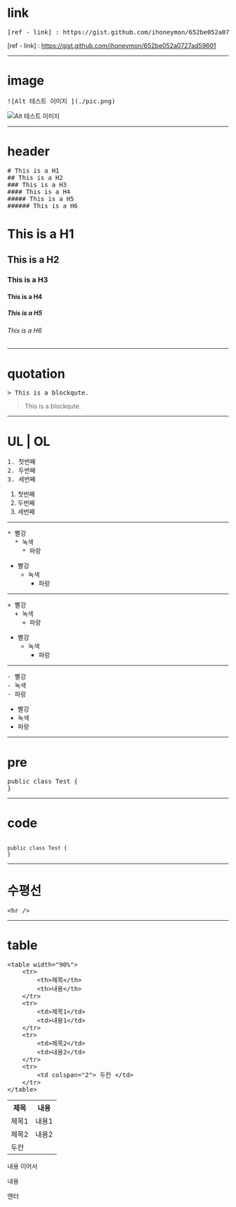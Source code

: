 # link
<pre>
[ref - link] : https://gist.github.com/ihoneymon/652be052a0727ad59601
</pre>
[ref - link] : https://gist.github.com/ihoneymon/652be052a0727ad59601

<hr />

# image
<pre>
![Alt 테스트 이미지 ](./pic.png)
</pre>
![Alt 테스트 이미지 ](./pic.png)

<hr />

# header
<pre>
# This is a H1
## This is a H2
### This is a H3
#### This is a H4
##### This is a H5
###### This is a H6
</pre>
# This is a H1
## This is a H2
### This is a H3
#### This is a H4
##### This is a H5
###### This is a H6

<hr />

# quotation
<pre>
> This is a blockqute.
</pre>
> This is a blockqute.

<hr />


# UL | OL
<pre>
1. 첫번째
2. 두번째
3. 세번째
</pre>
1. 첫번째
2. 두번째
3. 세번째

----------------------------------------------------------

<pre>
* 빨강
  * 녹색
    * 파랑
</pre>

* 빨강
  * 녹색
    * 파랑

	
----------------------------------------------------------
<pre>
+ 빨강
  + 녹색
    + 파랑	
</pre>

+ 빨강
  + 녹색
    + 파랑

----------------------------------------------------------

<pre>
- 빨강
- 녹색
- 파랑
</pre>
- 빨강
- 녹색
- 파랑
	
<hr />

# pre
<pre>
public class Test {
}
</pre>
<hr />

# code
<code>
public class Test {
}
</code>

<hr />

# 수평선
<pre>
&lt;hr /&gt;
</pre>
<hr />

# table
<pre>
&lt;table width=&quot;90%&quot;&gt;
	&lt;tr&gt;
		&lt;th&gt;제목&lt;/th&gt;
		&lt;th&gt;내용&lt;/th&gt;		
	&lt;/tr&gt;
	&lt;tr&gt;
		&lt;td&gt;제목1&lt;/td&gt;
		&lt;td&gt;내용1&lt;/td&gt;
	&lt;/tr&gt;
	&lt;tr&gt;
		&lt;td&gt;제목2&lt;/td&gt;
		&lt;td&gt;내용2&lt;/td&gt;
	&lt;/tr&gt;
	&lt;tr&gt;
		&lt;td colspan=&quot;2&quot;&gt; 두칸 &lt;/td&gt;	
	&lt;/tr&gt;	
&lt;/table&gt;
</pre>
<table width="90%">
	<tr>
		<th>제목</th>
		<th>내용</th>		
	</tr>
	<tr>
		<td>제목1</td>
		<td>내용1</td>
	</tr>
	<tr>
		<td>제목2</td>
		<td>내용2</td>
	</tr>
	<tr>
		<td colspan="2"> 두칸 </td>	
	</tr>	
</table>


내용
이어서





내용

엔터
